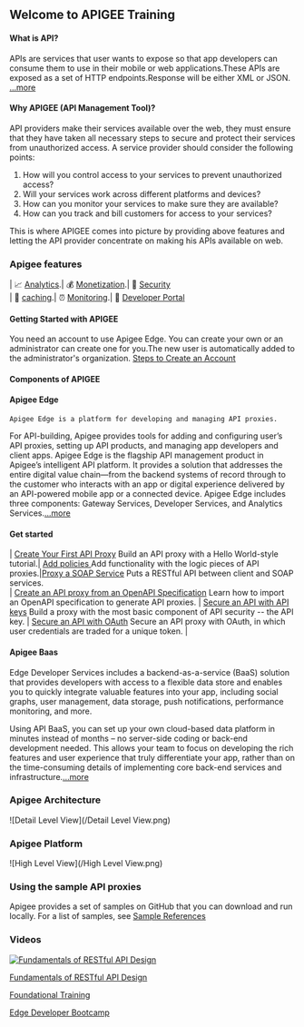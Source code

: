 ## Welcome to APIGEE Training

#### **What is API?**
APIs are services that user wants to expose so that app developers can consume them to use in their mobile or web applications.These APIs are exposed as a set of HTTP endpoints.Response will be either XML or JSON.    
  [...more](http://docs.apigee.com/api-services/content/understanding-apis-and-api-proxies) 

#### **Why APIGEE (API Management Tool)?**

API providers make their services available over the web, they must ensure that they have taken all necessary steps to secure and protect their services from unauthorized access. A service provider should consider the following points:

1. How will you control access to your services to prevent unauthorized access?
2. Will your services work across different platforms and devices?
3. How can you monitor your services to make sure they are available?
4. How can you track and bill customers for access to your services?

This is where APIGEE comes into picture by providing above features and letting the API provider concentrate on making his APIs available on web.

### **Apigee features**

   | :chart_with_upwards_trend: [Analytics](http://docs.apigee.com/analytics-services/content/analytics-services-overview).| :moneybag:  [Monetization](http://docs.apigee.com/monetization/content/configure-monetization-developer-portal).| :closed_lock_with_key: [Security](http://docs.apigee.com/api-services/content/api-security)   
   | :baggage_claim: [caching](http://docs.apigee.com/api-services/content/caching-edge).| :alarm_clock: [Monitoring](http://docs.apigee.:chart_with_upwards_trend:com/api-services/content/using-trace-tool-0).| :customs: [Developer Portal](http://docs.apigee.com/developer-services/content/what-developer-portal)


#### **Getting Started with APIGEE**
You need an account to use Apigee Edge. You can create your own or an administrator can create one for you.The new user is automatically added to the administrator's organization.
[Steps to Create an Account](http://docs.apigee.com/api-services/content/creating-apigee-edge-account)
#### **Components of APIGEE**

 #### **Apigee Edge** 

	Apigee Edge is a platform for developing and managing API proxies. 
For API-building, Apigee provides tools for adding and configuring user’s API proxies, setting up API products, and managing app developers and client apps. Apigee Edge is the flagship API management product in Apigee’s intelligent API platform. It provides a solution that addresses the entire digital value chain—from the backend systems of record through to the customer who interacts with an app or digital experience delivered by an API-powered mobile app or a connected device. 
Apigee Edge includes three components: Gateway Services, Developer Services, and Analytics Services.[...more](http://docs.apigee.com/api-services/content/what-apigee-edge)

#### **Get started**

| [Create Your First API Proxy](http://docs.apigee.com/tutorials/add-and-configure-your-first-api)  Build an API proxy with a Hello World-style tutorial.| [Add policies ](http://docs.apigee.com/tutorials/add-policies-your-api) Add functionality with the logic pieces of API proxies.|[Proxy a SOAP Service](http://docs.apigee.com/tutorials/proxy-soap-service) Puts a RESTful API between client and SOAP services.                          
| [Create an API proxy from an OpenAPI Specification](http://docs.apigee.com/tutorials/create-api-proxy-openapi-spec) Learn how to import an OpenAPI specification to generate API proxies. | [Secure an API with API keys](http://docs.apigee.com/tutorials/secure-calls-your-api-through-api-key-validation) Build a proxy with the most basic component of API security -- the API key. | [Secure an API with OAuth](http://docs.apigee.com/tutorials/secure-calls-your-api-through-oauth-20-client-credentials) Secure an API proxy with OAuth, in which user credentials are traded for a unique token. |

#### **Apigee Baas** 

Edge Developer Services includes a backend-as-a-service (BaaS) solution that provides developers with access to a flexible data store and enables you to quickly integrate valuable features into your app, including social graphs, user management, data storage, push notifications, performance monitoring, and more.

Using API BaaS, you can set up your own cloud-based data platform in minutes instead of months – no server-side coding or back-end development needed. This allows your team to focus on developing the rich features and user experience that truly differentiate your app, rather than on the time-consuming details of implementing core back-end services and infrastructure.[...more](http://docs.apigee.com/api-baas)

### **Apigee Architecture**

![Detail Level View](/Detail Level View.png)

### **Apigee Platform**

![High Level View](/High Level View.png)

### **Using the sample API proxies**

Apigee provides a set of samples on GitHub that you can download and run locally. For a list of samples, see [Sample References](https://github.com/apigee/api-platform-samples.)

### **Videos**

[![Fundamentals of RESTful API Design](https://img.youtube.com/vi/T-D1KVIuvjA/0.jpg)](http://academy.apigee.com/courses/elearning/fundamentals-restful-api-design)

[Fundamentals of RESTful API Design](http://academy.apigee.com/courses/elearning/fundamentals-restful-api-design)

[Foundational Training](http://academy.apigee.com/courses/elearning/foundation_training)

[Edge Developer Bootcamp](http://academy.apigee.com/courses/elearning/Edge_developer_bootcamp)

